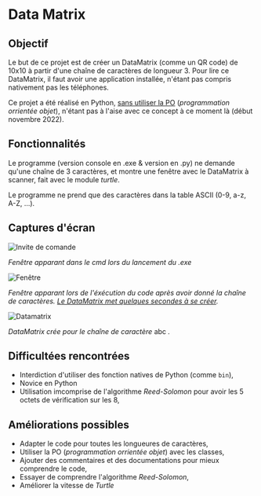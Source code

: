 # Data Matrix


## Objectif 
Le but de ce projet est de créer un DataMatrix (comme un QR code) de 10x10 à partir d'une chaîne de caractères de longueur 3. Pour lire ce DataMatrix, il faut avoir une application installée, n'étant pas compris nativement pas les téléphones.

Ce projet a été réalisé en Python, [sans utiliser la PO](https://github.com/nathabon/Projects/blob/main/DataMatrix/README.md#améliorations-possibles) (*programmation orrientée objet*), n'étant pas à l'aise avec ce concept à ce moment là (début novembre 2022).


## Fonctionnalités
Le programme (version console en .exe & version en .py) ne demande qu'une chaîne de 3 caractères, et montre une fenêtre avec le DataMatrix à scanner, fait avec le module *turtle*.

Le programme ne prend que des caractères dans la table ASCII (0-9, a-z, A-Z, ...).


## Captures d'écran
![Invite de comande](https://github.com/nathabon/Projects/blob/main/DataMatrix/screenshot/cmd.png)

*Fenêtre apparant dans le cmd lors du lancement du .exe*

![Fenêtre](https://github.com/nathabon/Projects/blob/main/DataMatrix/screenshot/turtle.png)

*Fenêtre apparant lors de l'éxécution du code après avoir donné la chaîne de caractères. [Le DataMatrix met quelques secondes à se créer](https://github.com/nathabon/Projects/blob/main/DataMatrix/README.md#améliorations-possibles).*

![Datamatrix](https://github.com/nathabon/Projects/blob/main/DataMatrix/screenshot/datamatrix.png)

*DataMatrix crée pour le chaîne de caractère* abc *.*


## Difficultées rencontrées
- Interdiction d'utiliser des fonction natives de Python (comme `bin`),
- Novice en Python
- Utilisation imcomprise de l'algorithme *Reed-Solomon* pour avoir les 5 octets de vérification sur les 8,


## Améliorations possibles
- Adapter le code pour toutes les longueures de caractères,
- Utiliser la PO (*programmation orrientée objet*) avec les classes,
- Ajouter des commentaires et des documentations pour mieux comprendre le code,
- Essayer de comprendre l'algorithme *Reed-Solomon*,
- Améliorer la vitesse de *Turtle*
